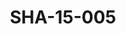 ---
pid: SHA-15-005
title: SHA-15-005
language: ar
collection: شرحبيل احمد
original_label: 
rights: شرحبيل احمد
location_of_original: شرحبيل احمد
photographer_or_studio: 
scanned_from: photograph 12.2 by 16.4
_date: '1962'
location: اثيوبيا، اديس ابابا، منزل السفير السوداني
description: شرحبيل احمد واخرين
additional_notes: 
permission_display: 'yes'
on_server: 'no'
on_website: 'no'
permalink: /archive/ar/sha-15-005.html
layout: photo-page
---